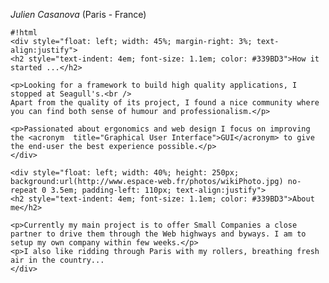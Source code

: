 <!-- Name: User/JulienCasanova -->
<!-- Version: 2 -->
<!-- Last-Modified: 2006/02/08 04:52:56 -->
<!-- Author: jcasanova -->
*Julien Casanova* (Paris - France)


    #!html
    <div style="float: left; width: 45%; margin-right: 3%; text-align:justify">
    <h2 style="text-indent: 4em; font-size: 1.1em; color: #339BD3">How it started ...</h2>
    
    <p>Looking for a framework to build high quality applications, I stopped at Seagull's.<br />
    Apart from the quality of its project, I found a nice community where you can find both sense of humour and professionalism.</p>
    
    <p>Passionated about ergonomics and web design I focus on improving the <acronym  title="Graphical User Interface">GUI</acronym> to give the end-user the best experience possible.</p>
    </div>
    
    <div style="float: left; width: 40%; height: 250px; background:url(http://www.espace-web.fr/photos/wikiPhoto.jpg) no-repeat 0 3.5em; padding-left: 110px; text-align:justify">
    <h2 style="text-indent: 4em; font-size: 1.1em; color: #339BD3">About me</h2>
    
    <p>Currently my main project is to offer Small Companies a close partner to drive them through the Web highways and byways. I am to setup my own company within few weeks.</p>
    <p>I also like ridding through Paris with my rollers, breathing fresh air in the country...
    </div>
